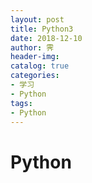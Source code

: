 ```yaml
---
layout: post
title: Python3
date: 2018-12-10
author: 霁
header-img: 
catalog: true
categories:
- 学习
- Python
tags:
- Python
---
```


# Python 